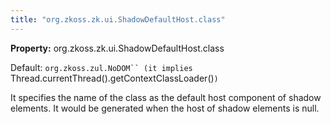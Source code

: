 ```yaml
---
title: "org.zkoss.zk.ui.ShadowDefaultHost.class"
---
```


**Property:** org.zkoss.zk.ui.ShadowDefaultHost.class

Default:  `org.zkoss.zul.NoDOM`` (it implies `Thread.currentThread().getContextClassLoader()`)`

It specifies the name of the class as the default host component of
shadow elements. It would be generated when the host of shadow elements
is null.
